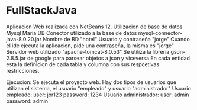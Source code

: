 # FullStackJava
Aplicacion Web realizada con NetBeans 12.
Utilizacion de base de datos Mysql Maria DB
Conector utilizado a la base de datos mysql-connector-java-8.0.20.jar
Nombre de BD "hotel"
Usuario y contraseña "jorge"
Cuando el ide ejecuta la aplicacion, pide una contraseña, la misma es "jorge"
Servidor web utilizado "apache-tomcat-8.0.53"
Se utiliza la libreria gson-2.8.5.jar de google para parsear objetos a json y viceversa
En cada entidad esta la definicion de cada tabla y columna con sus respcetivas restricciones.

Ejecucion:
Se ejecuta el proyecto web.
Hay dos tipos de usuarios que utilizan el sistema, el usuario "empleado" y usuario "administrador"
Usuario empleado:
  user: jor123
  password: 1234
Usuario administrador:
  user: admin
  password: admin
